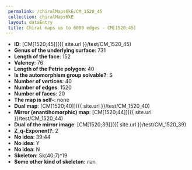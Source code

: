 ```yaml
--- 
 permalink: /chiralMaps6kE/CM_1520_45 
 collection: chiralMaps6kE
 layout: dataEntry
 title: Chiral maps up to 6000 edges - CM[1520;45]
---
```


- **ID**: [CM[1520;45]]({{ site.url }}/test/CM_1520_45)
- **Genus of the underlying surface**: 731
- **Length of the face**: 152
- **Valency**: 76
- **Length of the Petrie polygon**: 40
- **Is the automorphism group solvable?**: S
- **Number of vertices**: 40
- **Number of edges**: 1520
- **Number of faces**: 20
- **The map is self-**: none
- **Dual map**: [CM[1520;40]]({{ site.url }}/test/CM_1520_40)
- **Mirror (enantihomorphic) map**: [CM[1520;44]]({{ site.url }}/test/CM_1520_44)
- **Dual of the mirror image**: [CM[1520;39]]({{ site.url }}/test/CM_1520_39)
- **Z_q-Exponent?**: 2
- **No idea**:  39:44
- **No idea**: Y
- **No idea**: N
- **Skeleton**: Sk(40;7)^19
- **Some other kind of skeleton**: nan
